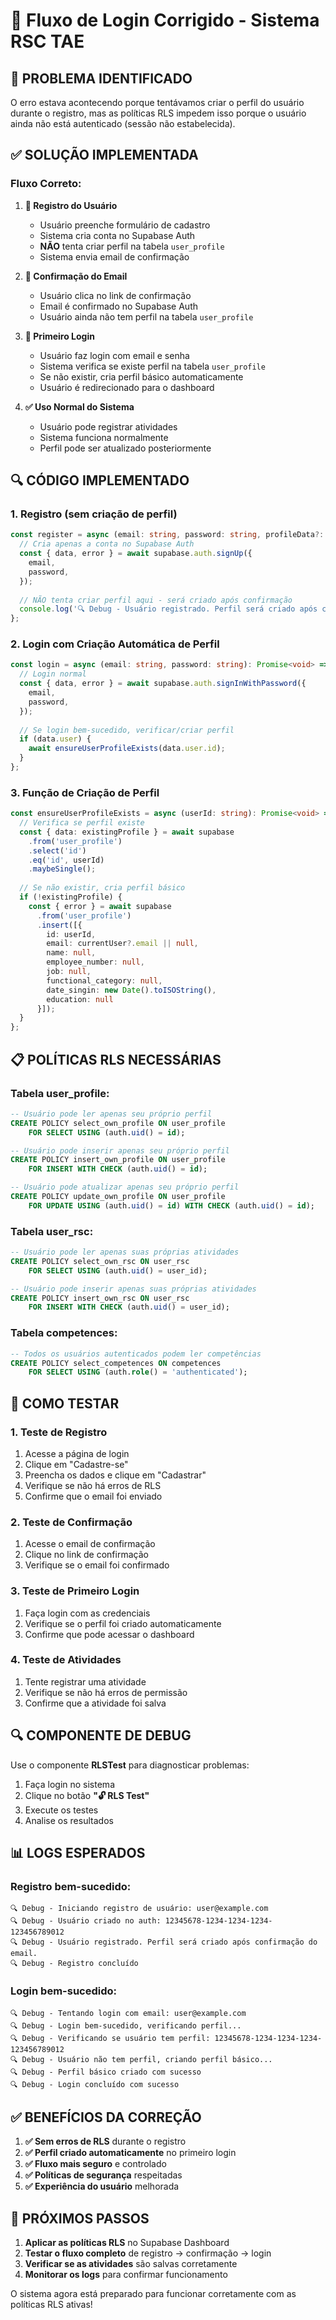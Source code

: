 # 🔧 Fluxo de Login Corrigido - Sistema RSC TAE

## 🚨 **PROBLEMA IDENTIFICADO**

O erro estava acontecendo porque tentávamos criar o perfil do usuário durante o registro, mas as políticas RLS impedem isso porque o usuário ainda não está autenticado (sessão não estabelecida).

## ✅ **SOLUÇÃO IMPLEMENTADA**

### **Fluxo Correto:**

1. **📝 Registro do Usuário**
   - Usuário preenche formulário de cadastro
   - Sistema cria conta no Supabase Auth
   - **NÃO** tenta criar perfil na tabela `user_profile`
   - Sistema envia email de confirmação

2. **📧 Confirmação do Email**
   - Usuário clica no link de confirmação
   - Email é confirmado no Supabase Auth
   - Usuário ainda não tem perfil na tabela `user_profile`

3. **🔐 Primeiro Login**
   - Usuário faz login com email e senha
   - Sistema verifica se existe perfil na tabela `user_profile`
   - Se não existir, cria perfil básico automaticamente
   - Usuário é redirecionado para o dashboard

4. **✅ Uso Normal do Sistema**
   - Usuário pode registrar atividades
   - Sistema funciona normalmente
   - Perfil pode ser atualizado posteriormente

## 🔍 **CÓDIGO IMPLEMENTADO**

### **1. Registro (sem criação de perfil)**
```typescript
const register = async (email: string, password: string, profileData?: any): Promise<void> => {
  // Cria apenas a conta no Supabase Auth
  const { data, error } = await supabase.auth.signUp({
    email,
    password,
  });
  
  // NÃO tenta criar perfil aqui - será criado após confirmação
  console.log('🔍 Debug - Usuário registrado. Perfil será criado após confirmação do email.');
};
```

### **2. Login com Criação Automática de Perfil**
```typescript
const login = async (email: string, password: string): Promise<void> => {
  // Login normal
  const { data, error } = await supabase.auth.signInWithPassword({
    email,
    password,
  });
  
  // Se login bem-sucedido, verificar/criar perfil
  if (data.user) {
    await ensureUserProfileExists(data.user.id);
  }
};
```

### **3. Função de Criação de Perfil**
```typescript
const ensureUserProfileExists = async (userId: string): Promise<void> => {
  // Verifica se perfil existe
  const { data: existingProfile } = await supabase
    .from('user_profile')
    .select('id')
    .eq('id', userId)
    .maybeSingle();
  
  // Se não existir, cria perfil básico
  if (!existingProfile) {
    const { error } = await supabase
      .from('user_profile')
      .insert([{
        id: userId,
        email: currentUser?.email || null,
        name: null,
        employee_number: null,
        job: null,
        functional_category: null,
        date_singin: new Date().toISOString(),
        education: null
      }]);
  }
};
```

## 📋 **POLÍTICAS RLS NECESSÁRIAS**

### **Tabela user_profile:**
```sql
-- Usuário pode ler apenas seu próprio perfil
CREATE POLICY select_own_profile ON user_profile
    FOR SELECT USING (auth.uid() = id);

-- Usuário pode inserir apenas seu próprio perfil
CREATE POLICY insert_own_profile ON user_profile
    FOR INSERT WITH CHECK (auth.uid() = id);

-- Usuário pode atualizar apenas seu próprio perfil
CREATE POLICY update_own_profile ON user_profile
    FOR UPDATE USING (auth.uid() = id) WITH CHECK (auth.uid() = id);
```

### **Tabela user_rsc:**
```sql
-- Usuário pode ler apenas suas próprias atividades
CREATE POLICY select_own_rsc ON user_rsc
    FOR SELECT USING (auth.uid() = user_id);

-- Usuário pode inserir apenas suas próprias atividades
CREATE POLICY insert_own_rsc ON user_rsc
    FOR INSERT WITH CHECK (auth.uid() = user_id);
```

### **Tabela competences:**
```sql
-- Todos os usuários autenticados podem ler competências
CREATE POLICY select_competences ON competences
    FOR SELECT USING (auth.role() = 'authenticated');
```

## 🧪 **COMO TESTAR**

### **1. Teste de Registro**
1. Acesse a página de login
2. Clique em "Cadastre-se"
3. Preencha os dados e clique em "Cadastrar"
4. Verifique se não há erros de RLS
5. Confirme que o email foi enviado

### **2. Teste de Confirmação**
1. Acesse o email de confirmação
2. Clique no link de confirmação
3. Verifique se o email foi confirmado

### **3. Teste de Primeiro Login**
1. Faça login com as credenciais
2. Verifique se o perfil foi criado automaticamente
3. Confirme que pode acessar o dashboard

### **4. Teste de Atividades**
1. Tente registrar uma atividade
2. Verifique se não há erros de permissão
3. Confirme que a atividade foi salva

## 🔍 **COMPONENTE DE DEBUG**

Use o componente **RLSTest** para diagnosticar problemas:
1. Faça login no sistema
2. Clique no botão **"🔓 RLS Test"**
3. Execute os testes
4. Analise os resultados

## 📊 **LOGS ESPERADOS**

### **Registro bem-sucedido:**
```
🔍 Debug - Iniciando registro de usuário: user@example.com
🔍 Debug - Usuário criado no auth: 12345678-1234-1234-1234-123456789012
🔍 Debug - Usuário registrado. Perfil será criado após confirmação do email.
🔍 Debug - Registro concluído
```

### **Login bem-sucedido:**
```
🔍 Debug - Tentando login com email: user@example.com
🔍 Debug - Login bem-sucedido, verificando perfil...
🔍 Debug - Verificando se usuário tem perfil: 12345678-1234-1234-1234-123456789012
🔍 Debug - Usuário não tem perfil, criando perfil básico...
🔍 Debug - Perfil básico criado com sucesso
🔍 Debug - Login concluído com sucesso
```

## ✅ **BENEFÍCIOS DA CORREÇÃO**

1. **✅ Sem erros de RLS** durante o registro
2. **✅ Perfil criado automaticamente** no primeiro login
3. **✅ Fluxo mais seguro** e controlado
4. **✅ Políticas de segurança** respeitadas
5. **✅ Experiência do usuário** melhorada

## 🚀 **PRÓXIMOS PASSOS**

1. **Aplicar as políticas RLS** no Supabase Dashboard
2. **Testar o fluxo completo** de registro → confirmação → login
3. **Verificar se as atividades** são salvas corretamente
4. **Monitorar os logs** para confirmar funcionamento

O sistema agora está preparado para funcionar corretamente com as políticas RLS ativas! 